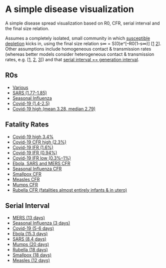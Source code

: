 # A simple disease visualization
A simple disease spread visualization based on R0, CFR, serial interval and the final size relation.

Assumes a completely isolated, small community in which [susceptible depletion](https://royalsocietypublishing.org/doi/pdf/10.1098/rsif.2016.0659) kicks in, using the final size relation s∞ = S(0)e^[–R0(1–s∞)] [[1](https://mathematicsinindustry.springeropen.com/track/pdf/10.1186/s13362-019-0058-7) [2](https://www.ncbi.nlm.nih.gov/pmc/articles/PMC3506030/)]. Other assumptions include homogeneous contact & transmission rates (whereas better models consider heterogeneous contact & transmission rates, e.g. [[1](https://www.ncbi.nlm.nih.gov/pmc/articles/PMC4808916/), [2](https://www.uvm.edu/pdodds/research/papers/years/2005/watts2005a.pdf), [3](https://journals.plos.org/plosone/article?id=10.1371/journal.pone.0120701)]) and that [serial interval == generation interval](https://nccid.ca/publications/glossary-terms-infectious-disease-modelling-proposal-consistent-language/).

## R0s
* [Various](https://en.wikipedia.org/wiki/Basic_reproduction_number)
* [SARS (1.77-1.85)](https://www.biorxiv.org/content/10.1101/2020.01.25.919787v1)
* [Seasonal Influenza](https://www.ncbi.nlm.nih.gov/pubmed/19545404)
* [Covid-19 (1.4-2.5)](https://www.who.int/news-room/detail/23-01-2020-statement-on-the-meeting-of-the-international-health-regulations-(2005)-emergency-committee-regarding-the-outbreak-of-novel-coronavirus-(2019-ncov))
* [Covid-19 high (mean 3.28, median 2.79)](https://academic.oup.com/jtm/advance-article/doi/10.1093/jtm/taaa021/5735319)

## Fatality Rates
* [Covid-19 high 3.4%](https://www.who.int/dg/speeches/detail/who-director-general-s-opening-remarks-at-the-media-briefing-on-covid-19---3-march-2020)
* [Covid-19 CFR high (2.3%)](https://ourworldindata.org/coronavirus)
* [Covid-19 IFR (1.6%)](https://www.medrxiv.org/content/10.1101/2020.03.04.20031104v1.full.pdf)
* [Covid-19 IFR (0.94%)](https://institutefordiseasemodeling.github.io/nCoV-public/analyses/first_adjusted_mortality_estimates_and_risk_assessment/2019-nCoV-preliminary_age_and_time_adjusted_mortality_rates_and_pandemic_risk_assessment.html)
* [Covid-19 IFR low (0.3%–1%)](https://www.who.int/docs/default-source/coronaviruse/situation-reports/20200219-sitrep-30-covid-19.pdf?sfvrsn=3346b04f_2)
* [Ebola, SARS and MERS CFR](https://ourworldindata.org/coronavirus)
* [Seasonal Influenza CFR](https://en.wikipedia.org/wiki/List_of_human_disease_case_fatality_rates)
* [Smallpox CFR](https://en.wikipedia.org/wiki/Smallpox)
* [Measles CFR](https://www.cdc.gov/vaccines/pubs/pinkbook/downloads/meas.pdf)
* [Mumps CFR](https://en.wikipedia.org/wiki/List_of_human_disease_case_fatality_rates)
* [Rubella CFR (fatalities almost entirely infants & in utero)](https://www.cdc.gov/rubella/about/in-the-us.html)

## Serial Interval
* [MERS (13 days)](https://www.ncbi.nlm.nih.gov/pmc/articles/PMC5930778/)
* [Seasonal Influenza (3 days)](https://www.who.int/docs/default-source/coronaviruse/situation-reports/20200306-sitrep-46-covid-19.pdf?sfvrsn=96b04adf_2)
* [Covid-19 (5-6 days)](https://www.who.int/docs/default-source/coronaviruse/situation-reports/20200306-sitrep-46-covid-19.pdf?sfvrsn=96b04adf_2)
* [Ebola (15.3 days)](https://www.sciencedirect.com/science/article/pii/S1755436515000341)
* [SARS (8.4 days)](https://dash.harvard.edu/bitstream/handle/1/25620506/Transmission%20dynamics%20and%20control%20of%20severe%20acute%20respiratory%20syndrome.pdf?sequence=1)
* [Mumps (20 days)](https://www.ncbi.nlm.nih.gov/pmc/articles/PMC5223546/)
* [Rubella (18 days)](https://academic.oup.com/aje/article/180/9/865/2739204)
* [Smallpox (18 days)](https://academic.oup.com/aje/article/180/9/865/2739204)
* [Measles (12 days)](https://academic.oup.com/aje/article/180/9/865/2739204)

